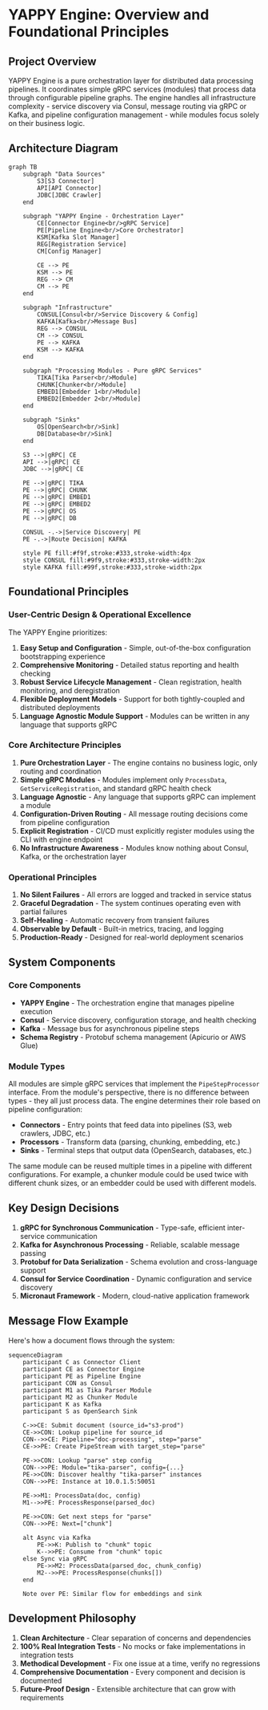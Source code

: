 # YAPPY Engine: Overview and Foundational Principles

## Project Overview

YAPPY Engine is a pure orchestration layer for distributed data processing pipelines. It coordinates simple gRPC services (modules) that process data through configurable pipeline graphs. The engine handles all infrastructure complexity - service discovery via Consul, message routing via gRPC or Kafka, and pipeline configuration management - while modules focus solely on their business logic.

## Architecture Diagram

```mermaid
graph TB
    subgraph "Data Sources"
        S3[S3 Connector]
        API[API Connector]
        JDBC[JDBC Crawler]
    end

    subgraph "YAPPY Engine - Orchestration Layer"
        CE[Connector Engine<br/>gRPC Service]
        PE[Pipeline Engine<br/>Core Orchestrator]
        KSM[Kafka Slot Manager]
        REG[Registration Service]
        CM[Config Manager]
        
        CE --> PE
        KSM --> PE
        REG --> CM
        CM --> PE
    end

    subgraph "Infrastructure"
        CONSUL[Consul<br/>Service Discovery & Config]
        KAFKA[Kafka<br/>Message Bus]
        REG --> CONSUL
        CM --> CONSUL
        PE --> KAFKA
        KSM --> KAFKA
    end

    subgraph "Processing Modules - Pure gRPC Services"
        TIKA[Tika Parser<br/>Module]
        CHUNK[Chunker<br/>Module]
        EMBED1[Embedder 1<br/>Module]
        EMBED2[Embedder 2<br/>Module]
    end

    subgraph "Sinks"
        OS[OpenSearch<br/>Sink]
        DB[Database<br/>Sink]
    end

    S3 -->|gRPC| CE
    API -->|gRPC| CE
    JDBC -->|gRPC| CE
    
    PE -->|gRPC| TIKA
    PE -->|gRPC| CHUNK
    PE -->|gRPC| EMBED1
    PE -->|gRPC| EMBED2
    PE -->|gRPC| OS
    PE -->|gRPC| DB

    CONSUL -.->|Service Discovery| PE
    PE -.->|Route Decision| KAFKA

    style PE fill:#f9f,stroke:#333,stroke-width:4px
    style CONSUL fill:#9f9,stroke:#333,stroke-width:2px
    style KAFKA fill:#99f,stroke:#333,stroke-width:2px
```

## Foundational Principles

### User-Centric Design & Operational Excellence

The YAPPY Engine prioritizes:

1. **Easy Setup and Configuration** - Simple, out-of-the-box configuration bootstrapping experience
2. **Comprehensive Monitoring** - Detailed status reporting and health checking
3. **Robust Service Lifecycle Management** - Clean registration, health monitoring, and deregistration
4. **Flexible Deployment Models** - Support for both tightly-coupled and distributed deployments
5. **Language Agnostic Module Support** - Modules can be written in any language that supports gRPC

### Core Architecture Principles

1. **Pure Orchestration Layer** - The engine contains no business logic, only routing and coordination
2. **Simple gRPC Modules** - Modules implement only `ProcessData`, `GetServiceRegistration`, and standard gRPC health check
3. **Language Agnostic** - Any language that supports gRPC can implement a module
4. **Configuration-Driven Routing** - All message routing decisions come from pipeline configuration
5. **Explicit Registration** - CI/CD must explicitly register modules using the CLI with engine endpoint
6. **No Infrastructure Awareness** - Modules know nothing about Consul, Kafka, or the orchestration layer

### Operational Principles

1. **No Silent Failures** - All errors are logged and tracked in service status
2. **Graceful Degradation** - The system continues operating even with partial failures
3. **Self-Healing** - Automatic recovery from transient failures
4. **Observable by Default** - Built-in metrics, tracing, and logging
5. **Production-Ready** - Designed for real-world deployment scenarios

## System Components

### Core Components

- **YAPPY Engine** - The orchestration engine that manages pipeline execution
- **Consul** - Service discovery, configuration storage, and health checking
- **Kafka** - Message bus for asynchronous pipeline steps
- **Schema Registry** - Protobuf schema management (Apicurio or AWS Glue)

### Module Types

All modules are simple gRPC services that implement the `PipeStepProcessor` interface. From the module's perspective, there is no difference between types - they all just process data. The engine determines their role based on pipeline configuration:

- **Connectors** - Entry points that feed data into pipelines (S3, web crawlers, JDBC, etc.)
- **Processors** - Transform data (parsing, chunking, embedding, etc.)
- **Sinks** - Terminal steps that output data (OpenSearch, databases, etc.)

The same module can be reused multiple times in a pipeline with different configurations. For example, a chunker module could be used twice with different chunk sizes, or an embedder could be used with different models.

## Key Design Decisions

1. **gRPC for Synchronous Communication** - Type-safe, efficient inter-service communication
2. **Kafka for Asynchronous Processing** - Reliable, scalable message passing
3. **Protobuf for Data Serialization** - Schema evolution and cross-language support
4. **Consul for Service Coordination** - Dynamic configuration and service discovery
5. **Micronaut Framework** - Modern, cloud-native application framework

## Message Flow Example

Here's how a document flows through the system:

```mermaid
sequenceDiagram
    participant C as Connector Client
    participant CE as Connector Engine
    participant PE as Pipeline Engine
    participant CON as Consul
    participant M1 as Tika Parser Module
    participant M2 as Chunker Module
    participant K as Kafka
    participant S as OpenSearch Sink

    C->>CE: Submit document (source_id="s3-prod")
    CE->>CON: Lookup pipeline for source_id
    CON-->>CE: Pipeline="doc-processing", step="parse"
    CE->>PE: Create PipeStream with target_step="parse"
    
    PE->>CON: Lookup "parse" step config
    CON-->>PE: Module="tika-parser", config={...}
    PE->>CON: Discover healthy "tika-parser" instances
    CON-->>PE: Instance at 10.0.1.5:50051
    
    PE->>M1: ProcessData(doc, config)
    M1-->>PE: ProcessResponse(parsed_doc)
    
    PE->>CON: Get next steps for "parse"
    CON-->>PE: Next=["chunk"]
    
    alt Async via Kafka
        PE->>K: Publish to "chunk" topic
        K-->>PE: Consume from "chunk" topic
    else Sync via gRPC
        PE->>M2: ProcessData(parsed_doc, chunk_config)
        M2-->>PE: ProcessResponse(chunks[])
    end
    
    Note over PE: Similar flow for embeddings and sink
```

## Development Philosophy

1. **Clean Architecture** - Clear separation of concerns and dependencies
2. **100% Real Integration Tests** - No mocks or fake implementations in integration tests
3. **Methodical Development** - Fix one issue at a time, verify no regressions
4. **Comprehensive Documentation** - Every component and decision is documented
5. **Future-Proof Design** - Extensible architecture that can grow with requirements